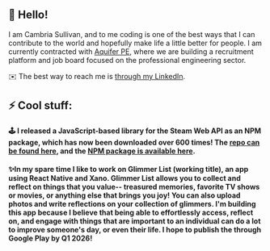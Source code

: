 ## 🙌 Hello! 

I am Cambria Sullivan, and to me coding is one of the best ways that I can contribute to the world and hopefully make life a little better for people. I am currently contracted with [Aquifer PE](https://www.aquiferpe.com/), where we are building a recruitment platform and job board focused on the professional engineering sector.

✉️ The best way to reach me is [through my LinkedIn](https://www.linkedin.com/in/cambria-sullivan).

## ⚡ Cool stuff:

#### 🕹️ I released a JavaScript-based library for the Steam Web API as an NPM package, which has now been downloaded over 600 times! The [repo can be found here](https://github.com/cambsull/SteamWebAPILibrary), and the [NPM package is available here](https://www.npmjs.com/package/swalib).

#### ✨In my spare time I like to work on Glimmer List (working title), an app using React Native and Xano. Glimmer List allows you to collect and reflect on things that you value-- treasured memories, favorite TV shows or movies, or anything else that brings you joy! You can also upload photos and write reflections on your collection of glimmers. I'm building this app because I believe that being able to effortlessly access, reflect on, and engage with things that are important to an individual can do a lot to improve someone's day, or even their life. I hope to publish the through Google Play by Q1 2026!

